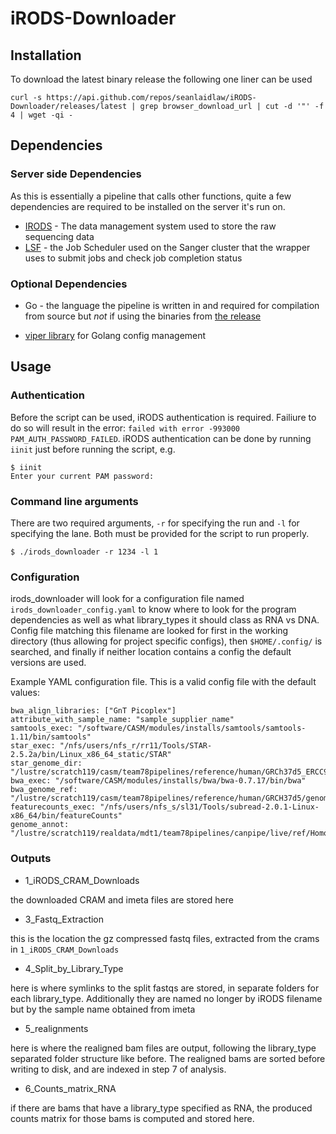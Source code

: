 # iRODS-Downloader

## Installation

To download the latest binary release the following one liner can be used

```{bash}
curl -s https://api.github.com/repos/seanlaidlaw/iRODS-Downloader/releases/latest | grep browser_download_url | cut -d '"' -f 4 | wget -qi -
```

## Dependencies

### Server side Dependencies

As this is essentially a pipeline that calls other functions, quite a few
dependencies are required to be installed on the server it's run on.

- [IRODS](https://irods.org) - The data management system used to store the raw
  sequencing data
- [LSF](https://www.ibm.com/docs/en/spectrum-lsf/10.1.0?topic=overview-lsf-introduction)
  \- the Job Scheduler used on the Sanger cluster that the wrapper uses to submit
  jobs and check job completion status

### Optional Dependencies

- Go - the language the pipeline is written in and required for compilation from
  source but _not_ if using the binaries from
  [the release](https://github.com/seanlaidlaw/iRODS-Downloader/releases)

- [viper library](https://github.com/spf13/viper) for Golang config management

## Usage

### Authentication

Before the script can be used, iRODS authentication is required. Failiure to do
so will result in the error:
`failed with error -993000 PAM_AUTH_PASSWORD_FAILED`. iRODS authentication can
be done by running `iinit` just before running the script, e.g.

```{bash}
$ iinit
Enter your current PAM password:
```

### Command line arguments

There are two required arguments, `-r` for specifying the run and `-l` for
specifying the lane. Both must be provided for the script to run properly.

```{bash}
$ ./irods_downloader -r 1234 -l 1
```

### Configuration

irods_downloader will look for a configuration file named
`irods_downloader_config.yaml` to know where to look for the program
dependencies as well as what library_types it should class as RNA vs DNA. Config
file matching this filename are looked for first in the working directory (thus
allowing for project specific configs), then `$HOME/.config/` is searched, and
finally if neither location contains a config the default versions are used.

Example YAML configuration file. This is a valid config file with the default
values:

```{yaml}
bwa_align_libraries: ["GnT Picoplex"]
attribute_with_sample_name: "sample_supplier_name"
samtools_exec: "/software/CASM/modules/installs/samtools/samtools-1.11/bin/samtools"
star_exec: "/nfs/users/nfs_r/rr11/Tools/STAR-2.5.2a/bin/Linux_x86_64_static/STAR"
star_genome_dir: "/lustre/scratch119/casm/team78pipelines/reference/human/GRCh37d5_ERCC92/star/75/"
bwa_exec: "/software/CASM/modules/installs/bwa/bwa-0.7.17/bin/bwa"
bwa_genome_ref: "/lustre/scratch119/casm/team78pipelines/reference/human/GRCH37d5/genome.fa"
featurecounts_exec: "/nfs/users/nfs_s/sl31/Tools/subread-2.0.1-Linux-x86_64/bin/featureCounts"
genome_annot: "/lustre/scratch119/realdata/mdt1/team78pipelines/canpipe/live/ref/Homo_sapiens/GRCH37d5/star/e75/ensembl.gtf"
```

### Outputs

- 1_iRODS_CRAM_Downloads

the downloaded CRAM and imeta files are stored here

- 3_Fastq_Extraction

this is the location the gz compressed fastq files, extracted from the crams in
`1_iRODS_CRAM_Downloads`

- 4_Split_by_Library_Type

here is where symlinks to the split fastqs are stored, in separate folders for
each library_type. Additionally they are named no longer by iRODS filename but
by the sample name obtained from imeta

- 5_realignments

here is where the realigned bam files are output, following the library_type
separated folder structure like before. The realigned bams are sorted before
writing to disk, and are indexed in step 7 of analysis.

- 6_Counts_matrix_RNA

if there are bams that have a library_type specified as RNA, the produced counts
matrix for those bams is computed and stored here.

